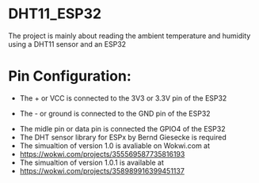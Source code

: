 # DHT11_ESP32
The project is mainly about reading the ambient temperature and humidity using a DHT11 sensor and an ESP32
# Pin Configuration:

+ The + or VCC is connected to the 3V3 or 3.3V pin of the ESP32
- The - or ground is connected to the GND pin of the ESP32
+ The midle pin or data pin is connected the GPIO4 of the ESP32
+ The DHT sensor library for ESPx by Bernd Giesecke is required 
+ The simualtion of version 1.0 is avaliable on Wokwi.com at 
+ https://wokwi.com/projects/355569587735816193
+ The simualtion of version 1.0.1 is available at 
+ https://wokwi.com/projects/358989916399451137
